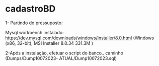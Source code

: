 # cadastroBD

1- Partindo do pressuposto:
 
Mysql workbench instalado: https://dev.mysql.com/downloads/windows/installer/8.0.html (Windows (x86, 32-bit), MSI Installer 	8.0.34 	331.3M 	)

2-Após a instalação, efetuar o script do banco..  caminho (Dumps/Dump10072023- ATUAL/Dump10072023.sql)
